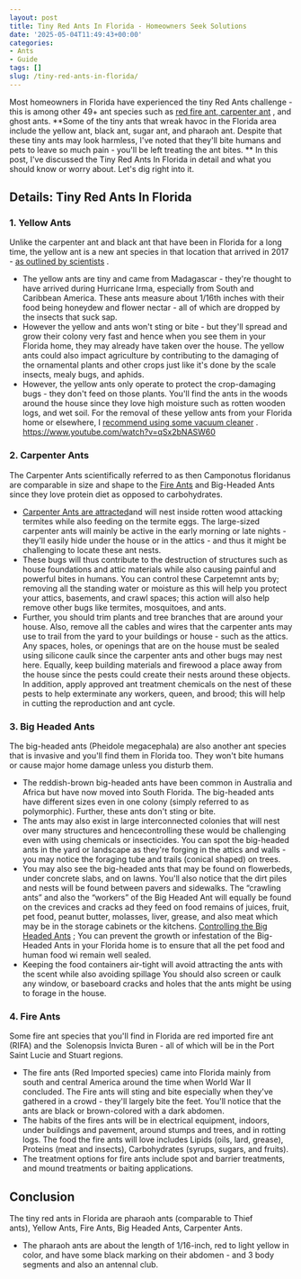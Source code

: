 ```yaml
---
layout: post
title: Tiny Red Ants In Florida - Homeowners Seek Solutions
date: '2025-05-04T11:49:43+00:00'
categories:
- Ants
- Guide
tags: []
slug: /tiny-red-ants-in-florida/
---
```


Most homeowners in Florida have experienced the tiny Red Ants challenge - this is among other 49+ ant species such as
[red fire ant, carpenter ant](https://pestpolicy.com/carpenter-ants-vs-fire-ants)
, and ghost ants.
**Some of the tiny ants that wreak havoc in the Florida area include the yellow ant, black ant, sugar ant, and pharaoh ant. Despite that these tiny ants may look harmless, I've noted that they'll bite humans and pets to leave so much pain - you'll be left treating the ant bites. **
In this post, I've discussed the Tiny Red Ants In Florida in detail and what you should know or worry about. Let's dig right into it.
## Details: Tiny Red Ants In Florida
### 1. Yellow Ants
Unlike the carpenter ant and black ant that have been in Florida for a long time, the yellow ant is a new ant species in that location that arrived in 2017 -
[as outlined by scientists](http://www.miamiherald.com/news/local/community/broward/article184758688.html)
.
- The yellow ants are tiny and came from Madagascar - they're thought to have arrived during Hurricane Irma, especially from South and Caribbean America.
These ants measure about 1/16th inches with their food being honeydew and flower nectar - all of which are dropped by the insects that suck sap.
- However the yellow and ants won't sting or bite - but they'll spread and grow their colony very fast and hence when you see them in your Florida home, they may already have taken over the house.
The yellow ants could also impact agriculture by contributing to the damaging of the ornamental plants and other crops just like it's done by the scale insects, mealy bugs, and aphids.
- However, the yellow ants only operate to protect the crop-damaging bugs - they don't feed on those plants. You'll find the ants in the woods around the house since they love high moisture such as rotten wooden logs, and wet soil.
For the removal of these yellow ants from your Florida home or elsewhere, I
[recommend using some vacuum cleaner](https://pestpolicy.com/best-vacuum-for-fleas/)
.
https://www.youtube.com/watch?v=qSx2bNASW60
### 2. Carpenter Ants
The Carpenter Ants scientifically referred to as then Camponotus floridanus are comparable in size and shape to the
[Fire Ants](https://pestpolicy.com/best-fire-ant-killer-for-lawns/)
and Big-Headed Ants since they love protein diet as opposed to carbohydrates.
- [Carpenter Ants are attracted](https://pestpolicy.com/what-attracts-carpenter-ants-in-a-home/)and will nest inside rotten wood attacking termites while also feeding on the termite eggs.
The large-sized carpenter ants will mainly be active in the early morning or late nights - they'll easily hide under the house or in the attics - and thus it might be challenging to locate these ant nests.
- These bugs will thus contribute to the destruction of structures such as house foundations and attic materials while also causing painful and powerful bites in humans.
You can control these Carpetemnt ants by; removing all the standing water or moisture as this will help you protect your attics, basements, and crawl spaces; this action will also help remove other bugs like termites, mosquitoes, and
ants.
- Further, you should trim plants and tree branches that are around your house. Also, remove all the cables and wires that the carpenter ants may use to trail from the yard to your buildings or house - such as the attics.
Any spaces, holes, or openings that are on the house must be sealed using silicone caulk since the carpenter ants and other bugs may nest here.
Equally, keep building materials and firewood a place away from the house since the pests could create their nests around these objects.
In addition, apply approved ant treatment chemicals on the nest of these pests to help exterminate any workers, queen, and brood; this will help in cutting the reproduction and ant cycle.
### 3. Big Headed Ants
The big-headed ants (Pheidole megacephala) are also another
ant species that is invasive and you'll find them in Florida too. They won't bite humans or cause major home damage unless you disturb them.
- The reddish-brown big-headed ants have been common in Australia and Africa but have now moved into South Florida.
The big-headed ants have different sizes even in one colony (simply referred to as polymorphic). Further, these ants don't sting or bite.
- The ants may also exist in large interconnected colonies that will nest over many structures and hencecontrolling these would be challenging even with using chemicals or insecticides.
You can spot the big-headed ants in the yard or landscape as they're forging in the attics and walls - you may notice the foraging tube and trails (conical shaped) on trees.
- You may also see the big-headed ants that may be found on flowerbeds, under concrete slabs, and on lawns. You'll also notice that the dirt piles and nests will be found between pavers and sidewalks.
The “crawling ants” and also the “workers” of the Big Headed Ant will equally be found on the crevices and cracks ad they feed on food remains of juices, fruit, pet food, peanut butter, molasses, liver, grease, and also meat which may be in the storage cabinets or the kitchens.
[Controlling the Big Headed Ants](https://pestpolicy.com/how-to-rid-your-home-of-big-headed-ants/)
; You can prevent the growth or infestation of the Big-Headed Ants in your Florida home is to ensure that all the pet food and human food wi remain well sealed.
- Keeping the food containers air-tight will avoid attracting the ants with the scent while also avoiding spillage
You should also screen or caulk any window, or baseboard cracks and holes that the ants might be using to forage in the house.
### 4. Fire Ants
Some fire ant species that you'll find in Florida are red imported fire ant (RIFA) and the  Solenopsis Invicta Buren - all of which will be in the Port Saint Lucie and Stuart regions.
- The fire ants (Red Imported species) came into Florida mainly from south and central America around the time when World War II concluded.
The Fire ants will sting and bite especially when they've gathered in a crowd - they'll largely bite the feet. You'll notice
that the ants are black or brown-colored with a dark abdomen.
- The habits of the fires ants will be in electrical equipment, indoors, under buildings and pavement, around stumps and trees, and in rotting logs.
The food the fire ants will love includes Lipids (oils, lard, grease), Proteins (meat and insects), Carbohydrates (syrups, sugars, and fruits).
- The treatment options for fire ants include spot and barrier treatments, and mound treatments or baiting applications.
## Conclusion
The tiny red ants in Florida are pharaoh ants (comparable to Thief ants), Yellow Ants,
Fire Ants,
Big Headed Ants,
Carpenter Ants.
- The pharaoh ants are about the length of 1/16-inch, red to light yellow in color, and have some black marking on their abdomen - and 3 body segments and also an antennal club.
